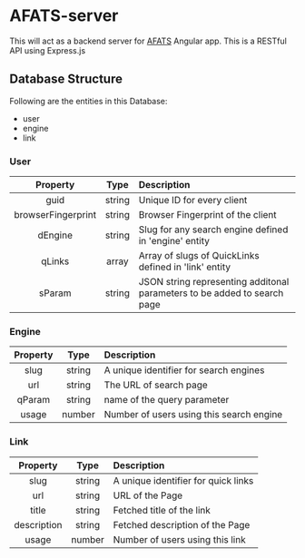 # AFATS-server

This will act as a backend server for [AFATS](https://github.com/cstayyab/AFATS) Angular app. This is a RESTful API using Express.js

## Database Structure

Following are the entities in this Database:

* user
* engine
* link

### **User**

|Property|Type|Description|
|:------:|:--:|:----------|
|guid|string|Unique ID for every client|
|browserFingerprint|string|Browser Fingerprint of the client|
|dEngine|string|Slug for any search engine defined in 'engine' entity|
|qLinks|array|Array of slugs of QuickLinks defined in 'link' entity|
|sParam|string|JSON string representing additonal parameters to be added to search page|

### **Engine**

|Property|Type|Description|
|:------:|:--:|:----------|
|slug|string|A unique identifier for search engines|
|url|string|The URL of search page|
|qParam|string|name of the query parameter|
|usage|number|Number of users using this search engine|

### **Link**

|Property|Type|Description|
|:------:|:--:|:----------|
|slug|string|A unique identifier for quick links|
|url|string|URL of the Page|
|title|string|Fetched title of the link|
|description|string|Fetched description of the Page|
|usage|number|Number of users using this link|

